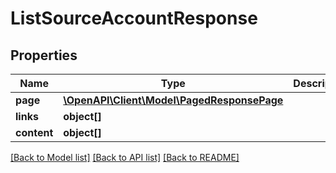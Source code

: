 # ListSourceAccountResponse

## Properties
Name | Type | Description | Notes
------------ | ------------- | ------------- | -------------
**page** | [**\OpenAPI\Client\Model\PagedResponsePage**](PagedResponsePage.md) |  | [optional] 
**links** | **object[]** |  | [optional] 
**content** | **object[]** |  | [optional] 

[[Back to Model list]](../README.md#documentation-for-models) [[Back to API list]](../README.md#documentation-for-api-endpoints) [[Back to README]](../README.md)


